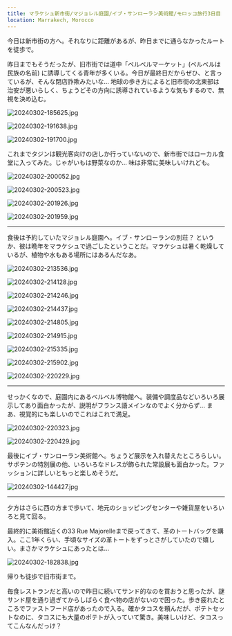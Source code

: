 ```yaml
---
title: マラケシュ新市街/マジョレル庭園/イブ・サンローラン美術館/モロッコ旅行3日目
location: Marrakech, Morocco
---
```


今日は新市街の方へ。それなりに距離があるが、昨日までに通らなかったルートを徒歩で。

昨日までもそうだったが、旧市街では道中「ベルベルマーケット」(ベルベルは民族の名前) に誘導してくる青年が多くいる。今日が最終日だからぜひ、と言っているが、そんな閉店詐欺みたいな... 地球の歩き方によると旧市街の北東部は治安が悪いらしく、ちょうどその方向に誘導されているような気もするので、無視を決め込む。

![20240302-185625.jpg](https://ceshmina-photos.s3.ap-northeast-1.amazonaws.com/medium/202403/20240302-185625.jpg "今日も猫")

![20240302-191638.jpg](https://ceshmina-photos.s3.ap-northeast-1.amazonaws.com/medium/202403/20240302-191638.jpg "新市街に入ったところ。屋台がいろいろ出ていた")

![20240302-191700.jpg](https://ceshmina-photos.s3.ap-northeast-1.amazonaws.com/medium/202403/20240302-191700.jpg "交通の要衝らしい")

これまでタジンは観光客向けの店しか行っていないので、新市街ではローカル食堂に入ってみた。じゃがいもは野菜なのか... 味は非常に美味しいけれども。

![20240302-200052.jpg](https://ceshmina-photos.s3.ap-northeast-1.amazonaws.com/medium/202403/20240302-200052.jpg "ローカル食堂")

![20240302-200523.jpg](https://ceshmina-photos.s3.ap-northeast-1.amazonaws.com/medium/202403/20240302-200523.jpg "ローカルマンション")

![20240302-201926.jpg](https://ceshmina-photos.s3.ap-northeast-1.amazonaws.com/medium/202403/20240302-201926.jpg "ビーフタジン、ほぼじゃがいも")

![20240302-201959.jpg](https://ceshmina-photos.s3.ap-northeast-1.amazonaws.com/medium/202403/20240302-201959.jpg "人懐っこい猫。狂犬病が怖い")

---

食後は予約していたマジョレル庭園へ。イブ・サンローランの別荘？ というか、彼は晩年をマラケシュで過ごしたということだ。マラケシュは暑く乾燥しているが、植物や水もある場所にはあるんだなあ。

![20240302-213536.jpg](https://ceshmina-photos.s3.ap-northeast-1.amazonaws.com/medium/202403/20240302-213536.jpg)

![20240302-214128.jpg](https://ceshmina-photos.s3.ap-northeast-1.amazonaws.com/medium/202403/20240302-214128.jpg "モロッコはオレンジジュースが美味しい")

![20240302-214246.jpg](https://ceshmina-photos.s3.ap-northeast-1.amazonaws.com/medium/202403/20240302-214246.jpg "水がこんなに...")

![20240302-214437.jpg](https://ceshmina-photos.s3.ap-northeast-1.amazonaws.com/medium/202403/20240302-214437.jpg)

![20240302-214805.jpg](https://ceshmina-photos.s3.ap-northeast-1.amazonaws.com/medium/202403/20240302-214805.jpg "ここにも猫")

![20240302-214915.jpg](https://ceshmina-photos.s3.ap-northeast-1.amazonaws.com/medium/202403/20240302-214915.jpg)

![20240302-215335.jpg](https://ceshmina-photos.s3.ap-northeast-1.amazonaws.com/medium/202403/20240302-215335.jpg "サボテンというか")

![20240302-215902.jpg](https://ceshmina-photos.s3.ap-northeast-1.amazonaws.com/medium/202403/20240302-215902.jpg "実業家ピエール・ベルジェ、イブの生涯に渡るパートナーだった")

![20240302-220229.jpg](https://ceshmina-photos.s3.ap-northeast-1.amazonaws.com/medium/202403/20240302-220229.jpg "光がきれい")

---

せっかくなので、庭園内にあるベルベル博物館へ。装備や調度品などいろいろ展示してあり面白かったが、説明がフランス語メインなのでよく分からず... まあ、視覚的にも楽しいのでこれはこれで満足。

![20240302-220323.jpg](https://ceshmina-photos.s3.ap-northeast-1.amazonaws.com/medium/202403/20240302-220323.jpg "中は撮影禁止")

![20240302-220429.jpg](https://ceshmina-photos.s3.ap-northeast-1.amazonaws.com/medium/202403/20240302-220429.jpg)

最後にイブ・サンローラン美術館へ。ちょうど展示を入れ替えたところらしい。サボテンの特別展の他、いろいろなドレスが飾られた常設展も面白かった。ファッションに詳しいともっと楽しめそうだ。

![20240302-144427.jpg](https://ceshmina-photos.s3.ap-northeast-1.amazonaws.com/medium/202403/20240302-144427.jpg "よく見るロゴ")

---

夕方はさらに西の方まで歩いて、地元のショッピングセンターや雑貨屋をいろいろと見て回る。

最終的に美術館近くの33 Rue Majorelleまで戻ってきて、革のトートバッグを購入。ここ1年くらい、手頃なサイズの革トートをずっとさがしていたので嬉しい。まさかマラケシュにあったとは...

![20240302-182838.jpg](https://ceshmina-photos.s3.ap-northeast-1.amazonaws.com/medium/202403/20240302-182838.jpg)

帰りも徒歩で旧市街まで。

毎食レストランだと高いので昨日に続いてサンド的なのを買おうと思ったが、謎サンド屋を通り過ぎてからしばらく食べ物の店がないので困った。歩き疲れたところでファストフード店があったので入る。確かタコスを頼んだが、ポテトセットなのに、タコスにも大量のポテトが入っていて驚き。美味しいけど、タコスってこんなんだっけ？
